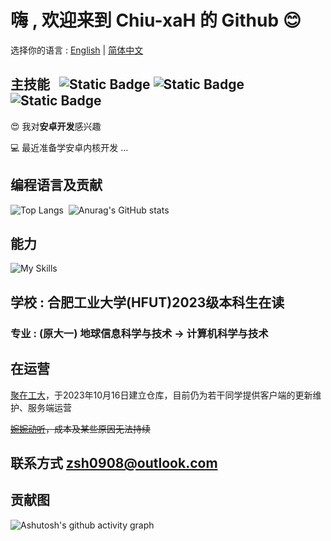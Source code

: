 # 嗨 , 欢迎来到 Chiu-xaH 的 Github 😊


<!-- ![Static Badge](https://img.shields.io/badge/English-8A2BE2)
![Static Badge](https://img.shields.io/badge/简体中文-you_like_blue) -->

选择你的语言 : [English](/README.md) | [简体中文](/README-zh_rCN.md)

## 主技能 $~$ ![Static Badge](https://img.shields.io/badge/Kotlin-8A2BE2) ![Static Badge](https://img.shields.io/badge/Java-D6300F) ![Static Badge](https://img.shields.io/badge/Android-4FB054)

😍 我对**安卓开发**感兴趣

💻 最近准备学安卓内核开发 ...

## 编程语言及贡献
![Top Langs](https://github-readme-stats.vercel.app/api/top-langs/?username=Chiu-xaH&layout=compact&locale=cn)$~$
![Anurag's GitHub stats](https://github-readme-stats.vercel.app/api?username=Chiu-xaH&show_icons=true&count_private=true&locale=cn&hide_title=true)

## 能力
![My Skills](https://skillicons.dev/icons?i=c,java,kotlin,androidstudio,gradle,postgres,sqlite,git,materialui,md,dart,flutter,html,css,js,nodejs,nginx,php,py,flask,mysql,maven,spring,ktor,dotnet,cs,vercel,fastapi,redis,mongodb,graphql,docker,rabbitmq,elasticsearch,bash)

## 学校 : 合肥工业大学(HFUT)2023级本科生在读
### 专业 : (原大一) 地球信息科学与技术 -> 计算机科学与技术

## 在运营
[聚在工大](https://github.com/Chiu-xaH/HFUT-Schedule)，于2023年10月16日建立仓库，目前仍为若干同学提供客户端的更新维护、服务端运营

~~[婉婉动听](https://github.com/Chiu-xaH/WanwanDongting-Client)，成本及某些原因无法持续~~

## 联系方式 zsh0908@outlook.com

## 贡献图
![Ashutosh's github activity graph](https://github-readme-activity-graph.vercel.app/graph?username=Chiu-xaH&custom_title=贡献图)



